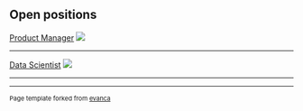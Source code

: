 ## Open positions 

[Product Manager](/jobs/SHSLab_ProductManager_JobDescription.pdf)
<img src="images/dummy_thumbnail.jpg?raw=true"/>

---
[Data Scientist](/jobs/SHSLab_DataScientist_JobDescription.pdf)
<img src="images/dummy_thumbnail.jpg?raw=true"/>

---




---
<p style="font-size:11px">Page template forked from <a href="https://github.com/evanca/quick-portfolio">evanca</a></p>
<!-- Remove above link if you don't want to attibute -->

